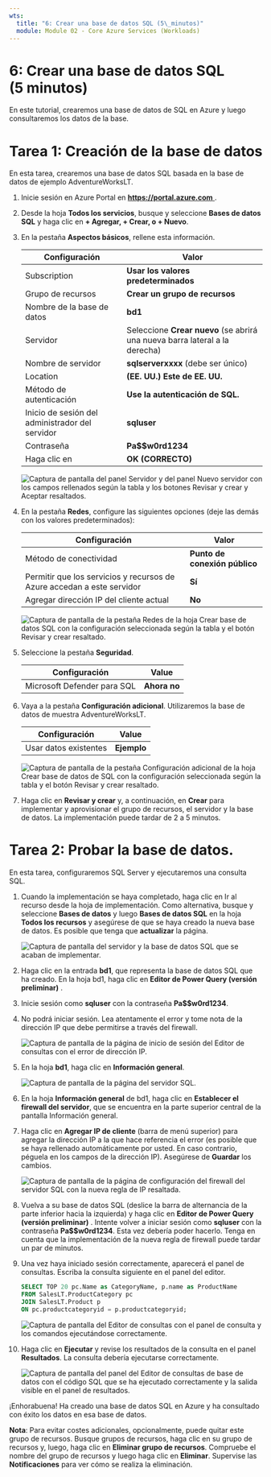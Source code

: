 ```yaml
---
wts:
  title: "6: Crear una base de datos SQL (5\_minutos)"
  module: Module 02 - Core Azure Services (Workloads)
---
```


# <a name="06---create-a-sql-database-5-min"></a>6: Crear una base de datos SQL (5 minutos)

En este tutorial, crearemos una base de datos de SQL en Azure y luego consultaremos los datos de la base.

# <a name="task-1-create-the-database"></a>Tarea 1: Creación de la base de datos 

En esta tarea, crearemos una base de datos SQL basada en la base de datos de ejemplo AdventureWorksLT. 

1. Inicie sesión en Azure Portal en [ **https://portal.azure.com** ](https://portal.azure.com).

2. Desde la hoja **Todos los servicios**, busque y seleccione **Bases de datos SQL** y haga clic en **+ Agregar, + Crear, o + Nuevo**. 

3. En la pestaña **Aspectos básicos**, rellene esta información.  

    | Configuración | Valor | 
    | --- | --- |
    | Subscription | **Usar los valores predeterminados** |
    | Grupo de recursos | **Crear un grupo de recursos** |
    | Nombre de la base de datos| **bd1** | 
    | Servidor | Seleccione **Crear nuevo** (se abrirá una nueva barra lateral a la derecha)|
    | Nombre de servidor | **sqlserverxxxx** (debe ser único) | 
    | Location | **(EE. UU.) Este de EE. UU.** |
    | Método de autenticación | **Use la autenticación de SQL.** |
    | Inicio de sesión del administrador del servidor | **sqluser** |
    | Contraseña | **Pa$$w0rd1234** |
    | Haga clic en  | **OK (CORRECTO)** |

   ![Captura de pantalla del panel Servidor y del panel Nuevo servidor con los campos rellenados según la tabla y los botones Revisar y crear y Aceptar resaltados.](../images/0501.png)

4. En la pestaña **Redes**, configure las siguientes opciones (deje las demás con los valores predeterminados): 

    | Configuración | Valor | 
    | --- | --- |
    | Método de conectividad | **Punto de conexión público** |    
    | Permitir que los servicios y recursos de Azure accedan a este servidor | **Sí** |
    | Agregar dirección IP del cliente actual | **No** |
    
   ![Captura de pantalla de la pestaña Redes de la hoja Crear base de datos SQL con la configuración seleccionada según la tabla y el botón Revisar y crear resaltado.](../images/0501b.png)

5. Seleccione la pestaña **Seguridad**. 

    | Configuración | Value | 
    | --- | --- |
    | Microsoft Defender para SQL| **Ahora no** |
    
6. Vaya a la pestaña **Configuración adicional**. Utilizaremos la base de datos de muestra AdventureWorksLT.

    | Configuración | Value | 
    | --- | --- |
    | Usar datos existentes | **Ejemplo** |

    ![Captura de pantalla de la pestaña Configuración adicional de la hoja Crear base de datos de SQL con la configuración seleccionada según la tabla y el botón Revisar y crear resaltado.](../images/0501c.png)

7. Haga clic en **Revisar y crear** y, a continuación, en **Crear** para implementar y aprovisionar el grupo de recursos, el servidor y la base de datos. La implementación puede tardar de 2 a 5 minutos.


# <a name="task-2-test-the-database"></a>Tarea 2: Probar la base de datos.

En esta tarea, configuraremos SQL Server y ejecutaremos una consulta SQL. 

1. Cuando la implementación se haya completado, haga clic en Ir al recurso desde la hoja de implementación. Como alternativa, busque y seleccione **Bases de datos** y luego **Bases de datos SQL** en la hoja **Todos los recursos** y asegúrese de que se haya creado la nueva base de datos. Es posible que tenga que **actualizar** la página.

    ![Captura de pantalla del servidor y la base de datos SQL que se acaban de implementar.](../images/0502.png)

2. Haga clic en la entrada **bd1**, que representa la base de datos SQL que ha creado. En la hoja bd1, haga clic en **Editor de Power Query (versión preliminar)** .

3. Inicie sesión como **sqluser** con la contraseña **Pa$$w0rd1234**.

4. No podrá iniciar sesión. Lea atentamente el error y tome nota de la dirección IP que debe permitirse a través del firewall. 

    ![Captura de pantalla de la página de inicio de sesión del Editor de consultas con el error de dirección IP.](../images/0503.png)

5. En la hoja **bd1**, haga clic en **Información general**. 

    ![Captura de pantalla de la página del servidor SQL.](../images/0504.png)

6. En la hoja **Información general** de bd1, haga clic en **Establecer el firewall del servidor**, que se encuentra en la parte superior central de la pantalla Información general.

7. Haga clic en **Agregar IP de cliente** (barra de menú superior) para agregar la dirección IP a la que hace referencia el error (es posible que se haya rellenado automáticamente por usted. En caso contrario, péguela en los campos de la dirección IP). Asegúrese de **Guardar** los cambios. 

    ![Captura de pantalla de la página de configuración del firewall del servidor SQL con la nueva regla de IP resaltada.](../images/0506.png)

8. Vuelva a su base de datos SQL (deslice la barra de alternancia de la parte inferior hacia la izquierda) y haga clic en **Editor de Power Query (versión preliminar)** . Intente volver a iniciar sesión como **sqluser** con la contraseña **Pa$$w0rd1234**. Esta vez debería poder hacerlo. Tenga en cuenta que la implementación de la nueva regla de firewall puede tardar un par de minutos. 

9. Una vez haya iniciado sesión correctamente, aparecerá el panel de consultas. Escriba la consulta siguiente en el panel del editor. 

    ```SQL
    SELECT TOP 20 pc.Name as CategoryName, p.name as ProductName
    FROM SalesLT.ProductCategory pc
    JOIN SalesLT.Product p
    ON pc.productcategoryid = p.productcategoryid;
    ```

    ![Captura de pantalla del Editor de consultas con el panel de consulta y los comandos ejecutándose correctamente.](../images/0507.png)

10. Haga clic en **Ejecutar** y revise los resultados de la consulta en el panel **Resultados**. La consulta debería ejecutarse correctamente.

    ![Captura de pantalla del panel del Editor de consultas de base de datos con el código SQL que se ha ejecutado correctamente y la salida visible en el panel de resultados.](../images/0508.png)

¡Enhorabuena! Ha creado una base de datos SQL en Azure y ha consultado con éxito los datos en esa base de datos.

**Nota**: Para evitar costes adicionales, opcionalmente, puede quitar este grupo de recursos. Busque grupos de recursos, haga clic en su grupo de recursos y, luego, haga clic en **Eliminar grupo de recursos**. Compruebe el nombre del grupo de recursos y luego haga clic en **Eliminar**. Supervise las **Notificaciones** para ver cómo se realiza la eliminación.
